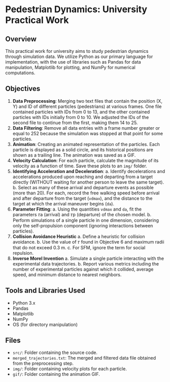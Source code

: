# Pedestrian Dynamics: University Practical Work

## Overview

This practical work for university aims to study pedestrian dynamics through simulation data. We utilize Python as our primary language for implementation, with the use of libraries such as Pandas for data manipulation, Matplotlib for plotting, and NumPy for numerical computations.

## Objectives

1. **Data Preprocessing**: Merging two text files that contain the position (X, Y) and ID of different particles (pedestrians) at various frames. One file contained particles with IDs from 0 to 13, and the other contained particles with IDs initially from 0 to 10. We adjusted the IDs of the second file to continue from the first, making them 14 to 25. 
2. **Data Filtering**: Remove all data entries with a frame number greater or equal to 252 because the simulation was stopped at that point for some particles. 
3. **Animation**: Creating an animated representation of the particles. Each particle is displayed as a solid circle, and its historical positions are shown as a trailing line. The animation was saved as a GIF.
4. **Velocity Calculation**: For each particle, calculate the magnitude of its velocity as a function of time. Save these plots to an `img/` folder.
5. **Identifying Acceleration and Deceleration**:
a. Identify decelerations and accelerations produced upon reaching and departing from a target directly (WITHOUT waiting for another person to leave the same target).
b. Select as many of these arrival and departure events as possible (more than 20). For each, record the free walking speed before arrival and after departure from the target (`vdmax`), and the distance to the target at which the arrival maneuver begins (`da`).
6. **Parameter Fitting**:
a. Using the quantities `vdmax` and `da`, fit the parameters 𝜏a (arrival) and 𝜏p (departure) of the chosen model.
b. Perform simulations of a single particle in one dimension, considering only the self-propulsion component (ignoring interactions between particles).
7. **Collision Avoidance Heuristic**
a. Define a heuristic for collision avoidance.
b. Use the value of 𝜏 found in Objective 6 and maximum radii that do not exceed 0.3 m.
c. For SFM, ignore the term for social repulsion.
8. **Inverse Morel Invention**
a. Simulate a single particle interacting with the experimental data trajectories.
b. Report various metrics including the number of experimental particles against which it collided, average speed, and minimum distance to nearest neighbors.


## Tools and Libraries Used
- Python 3.x
- Pandas
- Matplotlib
- NumPy
- OS (for directory manipulation)

## Files
- `src/`: Folder containing the source code.
- `merged_trajectories.txt`: The merged and filtered data file obtained from the preprocessing step.
- `img/`: Folder containing velocity plots for each particle.
- `gif/`: Folder containing the animation GIF.